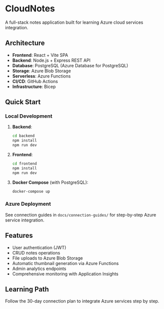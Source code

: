 # CloudNotes

A full-stack notes application built for learning Azure cloud services integration.

## Architecture

- **Frontend**: React + Vite SPA
- **Backend**: Node.js + Express REST API
- **Database**: PostgreSQL (Azure Database for PostgreSQL)
- **Storage**: Azure Blob Storage
- **Serverless**: Azure Functions
- **CI/CD**: GitHub Actions
- **Infrastructure**: Bicep

## Quick Start

### Local Development

1. **Backend**:
   ```bash
   cd backend
   npm install
   npm run dev
   ```

2. **Frontend**:
   ```bash
   cd frontend
   npm install
   npm run dev
   ```

3. **Docker Compose** (with PostgreSQL):
   ```bash
   docker-compose up
   ```

### Azure Deployment

See connection guides in `docs/connection-guides/` for step-by-step Azure service integration.

## Features

- User authentication (JWT)
- CRUD notes operations
- File uploads to Azure Blob Storage
- Automatic thumbnail generation via Azure Functions
- Admin analytics endpoints
- Comprehensive monitoring with Application Insights

## Learning Path

Follow the 30-day connection plan to integrate Azure services step by step.
